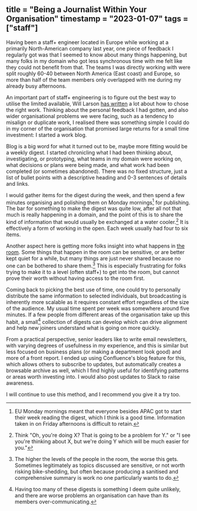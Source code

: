 title = "Being a Journalist Within Your Organisation"
timestamp = "2023-01-07"
tags = ["staff"]
---
Having been a staff+ engineer located in Europe while working at a primarily North-American company last year, one piece of feedback I regularly got was that I seemed to know about many things happening, but many folks in my domain who got less synchronous time with me felt like they could not benefit from that. The teams I was directly working with were split roughly 60-40 between North America (East coast) and Europe, so more than half of the team members only overlapped with me during my already busy afternoons.

An important part of staff+ engineering is to figure out the best way to utilise the limited available, Will Larson [has written](https://lethain.com/work-on-what-matters/) a lot about how to chose the right work. Thinking about the personal feedback I had gotten, and also wider organisational problems we were facing, such as a tendency to misalign or duplicate work, I realised there was something simple I could do in my corner of the organisation that promised large returns for a small time investment: I started a work blog.

Blog is a big word for what it turned out to be, maybe more fitting would be a weekly digest. I started chronicling what I had been thinking about, investigating, or prototyping, what teams in my domain were working on, what decisions or plans were being made, and what work had been completed (or sometimes abandoned). There was no fixed structure, just a list of bullet points with a descriptive heading and 0-3 sentences of details and links.

I would gather items for the digest during the week, and then spend a few minutes organising and polishing them on Monday mornings[^1] for publishing. The bar for something to make the digest was quite low, after all not that much is really happening in a domain, and the point of this is to share the kind of information that would usually be exchanged at a water cooler.[^2] It is effectively a form of working in the open. Each week usually had four to six items.

Another aspect here is getting more folks insight into what happens in [the room](https://lethain.com/getting-in-the-room/). Some things that happen in the room can be sensitive, or are better kept quiet for a while, but many things are just never shared because no one can be bothered to share them.[^3] This is especially frustrating for folks trying to make it to a level (often staff+) to get into the room, but cannot prove their worth without having access to the room first.

Coming back to picking the best use of time, one could try to personally distribute the same information to selected individuals, but broadcasting is inherently more scalable as it requires constant effort regardless of the size of the audience. My usual time spent per week was somewhere around five minutes. If a few people from different areas of the organisation take up this habit, a small[^4] collection of digests can develop which can drive alignment and help new joiners understand what is going on more quickly.

From a practical perspective, senior leaders like to write email newsletters, with varying degrees of usefulness in my experience, and this is similar but less focused on business plans (or making a department look good) and more of a front report. I ended up using Confluence's blog feature for this, which allows others to subscribe to updates, but automatically creates a browsable archive as well, which I find highly useful for identifying patterns or areas worth investing into. I would also post updates to Slack to raise awareness.

I will continue to use this method, and I recommend you give it a try too.


[^1]: EU Monday mornings meant that everyone besides APAC got to start their week reading the digest, which I think is a good time. Information taken in on Friday afternoons is difficult to retain.

[^2]: Think "Oh, you're doing X? That is going to be a problem for Y." or "I see you're thinking about X, but we're doing Y which will be much easier for you."

[^3]: The higher the levels of the people in the room, the worse this gets. Sometimes legitimately as topics discussed are sensitive, or not worth risking bike-shedding, but often because producing a sanitised and comprehensive summary is work no one particularly wants to do.

[^4]: Having too many of these digests is something I deem quite unlikely, and there are worse problems an organisation can have than its members over-communicating.
